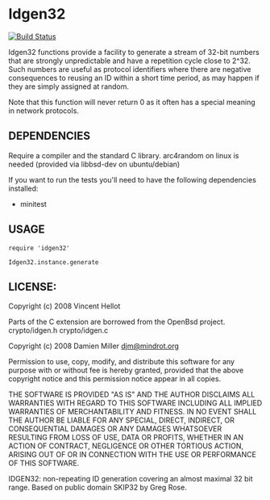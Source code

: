 # Idgen32

[![Build Status](https://travis-ci.org/hellvinz/idgen32.png)](https://travis-ci.org/hellvinz/idgen32)

Idgen32 functions provide a facility to generate a stream of 32-bit
numbers that are strongly unpredictable and have a repetition cycle close
to 2^32.  Such numbers are useful as protocol identifiers where there are
negative consequences to reusing an ID within a short time period, as may
happen if they are simply assigned at random.

Note that this function will never return 0 as it often has a special 
meaning in network protocols.

## DEPENDENCIES

Require a compiler and the standard C library. arc4random on linux is needed (provided via libbsd-dev on ubuntu/debian)

If you want to run the tests you'll need to have the following dependencies installed:

* minitest

## USAGE

```
require 'idgen32'

Idgen32.instance.generate
```

## LICENSE:

Copyright (c) 2008 Vincent Hellot

Parts of the C extension are borrowed from the OpenBsd project.
crypto/idgen.h
crypto/idgen.c

Copyright (c) 2008 Damien Miller <djm@mindrot.org>

Permission to use, copy, modify, and distribute this software for any
purpose with or without fee is hereby granted, provided that the above
copyright notice and this permission notice appear in all copies.

THE SOFTWARE IS PROVIDED "AS IS" AND THE AUTHOR DISCLAIMS ALL WARRANTIES
WITH REGARD TO THIS SOFTWARE INCLUDING ALL IMPLIED WARRANTIES OF
MERCHANTABILITY AND FITNESS. IN NO EVENT SHALL THE AUTHOR BE LIABLE FOR
ANY SPECIAL, DIRECT, INDIRECT, OR CONSEQUENTIAL DAMAGES OR ANY DAMAGES
WHATSOEVER RESULTING FROM LOSS OF USE, DATA OR PROFITS, WHETHER IN AN
ACTION OF CONTRACT, NEGLIGENCE OR OTHER TORTIOUS ACTION, ARISING OUT OF
OR IN CONNECTION WITH THE USE OR PERFORMANCE OF THIS SOFTWARE.

IDGEN32: non-repeating ID generation covering an almost maximal
32 bit range.
Based on public domain SKIP32 by Greg Rose.
